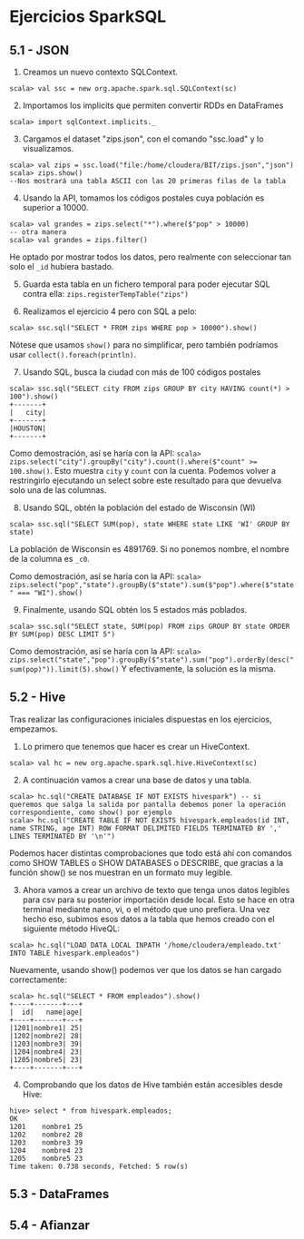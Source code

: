 # Ejercicios SparkSQL

## 5.1 - JSON
1. Creamos un nuevo contexto SQLContext.
```
scala> val ssc = new org.apache.spark.sql.SQLContext(sc)
```
2. Importamos los implicits que permiten convertir RDDs en DataFrames
```
scala> import sqlContext.implicits._
```
3. Cargamos el dataset "zips.json", con el comando "ssc.load" y lo visualizamos.
```
scala> val zips = ssc.load("file:/home/cloudera/BIT/zips.json","json")
scala> zips.show()
--Nos mostrará una tabla ASCII con las 20 primeras filas de la tabla
```
4. Usando la API, tomamos los códigos postales cuya población es superior a 10000.
```
scala> val grandes = zips.select("*").where($"pop" > 10000)
-- otra manera
scala> val grandes = zips.filter()
```
He optado por mostrar todos los datos, pero realmente con seleccionar tan solo el `_id` hubiera bastado.

5. Guarda esta tabla en un fichero temporal para poder ejecutar SQL contra ella: `zips.registerTempTable("zips")`

6. Realizamos el ejercicio 4 pero con SQL a pelo:
```
scala> ssc.sql("SELECT * FROM zips WHERE pop > 10000").show()
```
Nótese que usamos `show()` para no simplificar, pero también podríamos usar `collect().foreach(println)`.

7. Usando SQL, busca la ciudad con más de 100 códigos postales
```
scala> ssc.sql("SELECT city FROM zips GROUP BY city HAVING count(*) > 100").show()
+-------+
|   city|
+-------+
|HOUSTON|
+-------+
```
Como demostración, así se haría con la API: `scala> zips.select("city").groupBy("city").count().where($"count" >= 100.show()`. Esto muestra `city` y `count` con la cuenta. Podemos volver a restringirlo ejecutando un select sobre este resultado para que devuelva solo una de las columnas.

8. Usando SQL, obtén la población del estado de Wisconsin (WI)
```
scala> ssc.sql("SELECT SUM(pop), state WHERE state LIKE 'WI' GROUP BY state)
```
La población de Wisconsin es 4891769. Si no ponemos nombre, el nombre de la columna es `_c0`.

Como demostración, así se haría con la API: `scala> zips.select("pop","state").groupBy($"state").sum($"pop").where($"state" === "WI").show()`

9. Finalmente, usando SQL obtén los 5 estados más poblados.
```
scala> ssc.sql("SELECT state, SUM(pop) FROM zips GROUP BY state ORDER BY SUM(pop) DESC LIMIT 5")
```

Como demostración, así se haría con la API: `scala> zips.select("state","pop").groupBy($"state").sum("pop").orderBy(desc("sum(pop)")).limit(5).show()`
Y efectivamente, la solución es la misma.

## 5.2 - Hive

Tras realizar las configuraciones iniciales dispuestas en los ejercicios, empezamos.

1. Lo primero que tenemos que hacer es crear un HiveContext.
```
scala> val hc = new org.apache.spark.sql.hive.HiveContext(sc)
```
2. A continuación vamos a crear una base de datos y una tabla.
```
scala> hc.sql("CREATE DATABASE IF NOT EXISTS hivespark") -- si queremos que salga la salida por pantalla debemos poner la operación correspondiente, como show() por ejemplo
scala> hc.sql("CREATE TABLE IF NOT EXISTS hivespark.empleados(id INT, name STRING, age INT) ROW FORMAT DELIMITED FIELDS TERMINATED BY ',' LINES TERMINATED BY '\n'")
```
Podemos hacer distintas comprobaciones que todo está ahí con comandos como SHOW TABLES o SHOW DATABASES o DESCRIBE, que gracias a la función show() se nos muestran en un formato muy legible.

3. Ahora vamos a crear un archivo de texto que tenga unos datos legibles para csv para su posterior importación desde local. Esto se hace en otra terminal mediante nano, vi, o el método que uno prefiera. Una vez hecho eso, subimos esos datos a la tabla que hemos creado con el siguiente método HiveQL:
```
scala> hc.sql("LOAD DATA LOCAL INPATH '/home/cloudera/empleado.txt' INTO TABLE hivespark.empleados")
```
Nuevamente, usando show() podemos ver que los datos se han cargado correctamente:
```
scala> hc.sql("SELECT * FROM empleados").show()
+----+-------+---+
|  id|   name|age|
+----+-------+---+
|1201|nombre1| 25|
|1202|nombre2| 28|
|1203|nombre3| 39|
|1204|nombre4| 23|
|1205|nombre5| 23|
+----+-------+---+
```
4. Comprobando que los datos de Hive también están accesibles desde Hive:
```
hive> select * from hivespark.empleados;
OK
1201    nombre1 25
1202    nombre2 28
1203    nombre3 39
1204    nombre4 23
1205    nombre5 23
Time taken: 0.738 seconds, Fetched: 5 row(s)
```

## 5.3 - DataFrames

## 5.4 - Afianzar